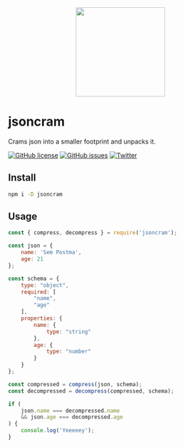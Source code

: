 <div align="center">
  <a href="https://www.json.org">
    <img width="200" height="200" vspace="" hspace="25"
      src="https://worldvectorlogo.com/logos/json.svg">
  </a>
</div>

# jsoncram

Crams json into a smaller footprint and unpacks it.

[![GitHub license](https://img.shields.io/github/license/LesterGallagher/jsoncram.svg)](https://github.com/LesterGallagher/jsoncram/blob/master/LICENSE)
[![GitHub issues](https://img.shields.io/github/issues/LesterGallagher/jsoncram.svg)](https://github.com/LesterGallagher/jsoncram/issues)
[![Twitter](https://img.shields.io/twitter/url/https/www.npmjs.com/package/jsoncram.svg?style=social)](https://twitter.com/intent/tweet?text=Wow:&url=https%3A%2F%2Fwww.npmjs.com%2Fpackage%2Fjsoncram)

## Install

```bash
npm i -D jsoncram
```

## Usage

```javascript
const { compress, decompress } = require('jsoncram');

const json = {
    name: 'Sem Postma',
    age: 21
};

const schema = {
    type: "object",
    required: [
        "name",
        "age"
    ],
    properties: {
        name: {
            type: "string"
        },
        age: {
            type: "number"
        }
    }
};

const compressed = compress(json, schema);
const decompressed = decompress(compressed, schema);

if (
    json.name === decompressed.name
    && json.age === decompressed.age
) {
    console.log('Yeeeeey');
}

```
